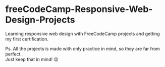# freeCodeCamp-Responsive-Web-Design-Projects

Learning responsive web design with FreeCodeCamp projects and getting my first certification.<br>

Ps. All the projects is made with only practice in mind, so they are far from perfect.<br>
Just keep that in mind! :stuck_out_tongue_winking_eye:
